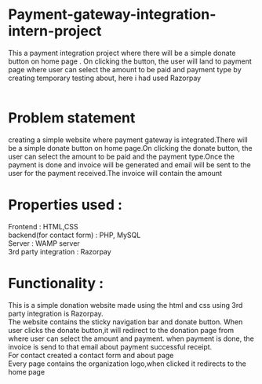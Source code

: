 # Payment-gateway-integration-intern-project
This a payment integration project where there will be a simple donate button on home page . On clicking the button, the user will land to payment page where user can select the amount to be paid and payment type by creating temporary testing about, here i had used Razorpay  
<br/>

# Problem statement<br/>
creating a simple website where payment gateway is integrated.There will be a simple donate button on home page.On clicking the donate button, the user can select the amount to be paid and the payment type.Once the payment is done and invoice will be generated and email will be sent to the user for the payment received.The invoice will contain the amount <br/>

# Properties used :
Frontend : HTML,CSS<br/>
backend(for contact form) : PHP, MySQL<br/>
Server : WAMP server<br/>
3rd party integration : Razorpay<br/>

# Functionality :
This is a simple donation website made using the html and css using 3rd party integration is Razorpay. <br/>The website contains the sticky navigation bar and donate button. When user clicks the donate button,it will redirect to the donation page from where user can select the amount and payment. when payment is done,
the invoice is send to that email about payment successful receipt.<br/>
For contact created a contact form and about page <br/>
Every page contains the organization logo,when clicked it redirects to the home page
